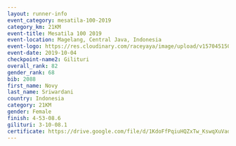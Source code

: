 ```yaml
---
layout: runner-info 
event_category: mesatila-100-2019 
category_km: 21KM 
event-title: Mesatila 100 2019 
event-location: Magelang, Central Java, Indonesia 
event-logo: https://res.cloudinary.com/raceyaya/image/upload/v1570451507/logo/mesastila100_jin7bl.jpg 
event-date: 2019-10-04 
checkpoint-name2: Gilituri 
overall_rank: 82
gender_rank: 68
bib: 2088
first_name: Novy
last_name: Sriwardani
country: Indonesia
category: 21KM
gender: Female
finish: 4-53-08.6
gilituri: 3-10-08.1
certificate: https://drive.google.com/file/d/1KdoFfPqiuHQZxTw_KswqXuVadJLcKmcb/view?usp=sharing
---
```

